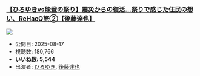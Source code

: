 ### [【ひろゆきvs能登の祭り】震災からの復活…祭りで感じた住民の想い、ReHacQ旅②【後藤達也】](https://www.youtube.com/watch?v=CIU2JkEx1_k)
[![](https://img.youtube.com/vi/CIU2JkEx1_k/sddefault.jpg)](https://www.youtube.com/watch?v=CIU2JkEx1_k)
-   公開日: 2025-08-17
-   視聴数: 180,766
-   **いいね数: 5,544**
-   出演者: [ひろゆき](/rehacq_fan/people/ひろゆき "wikilink"), [後藤達也](/rehacq_fan/people/後藤達也 "wikilink")
